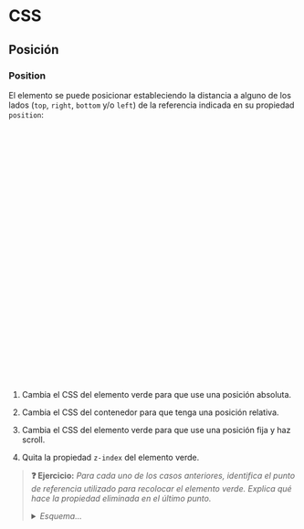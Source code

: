 # CSS
## Posición

### Position

El elemento se puede posicionar estableciendo la distancia a alguno de los lados (`top`, `right`, `bottom` y/o `left`) de la referencia indicada en su propiedad `position`:

<div class="codepen" data-prefill="{}" data-height="350" data-theme-id="light" data-default-tab="css,result" data-editable="true" style="opacity:0">
<pre data-lang="html">&lt;body>
&lt;section class="contenedor">
  &lt;aside class="posicionado">&lt;/aside>
  &lt;p>La propiedad &lt;code>position: relative;&lt;/code> permite mover el elemento respecto de la posición en la que hubiera estado originalmente. Los elementos adyacentes no responden a la nueva posición, solo al hueco original en el que hubiera estado el elemento.&lt;/p>
  &lt;p>Por el contrario, usando &lt;code>position: absolute;&lt;/code>, los elementos adyacentes ignoran al elemento por completo colocándose como si no existiera. En este caso, el elemento se posiciona respecto al contenedor (si éste tiene un valor de &lt;code>position: relative;&lt;/code>) o respecto a la ventana.&lt;/p>
  &lt;p>&lt;code>position: fixed;&lt;/code> es similar al anterior pero en este caso lo fijamos a la ventana de modo que siempre permanece visible incluso al hacer scroll.&lt;/p>
&lt;/section>
&lt;/body></pre>
<pre data-lang="css">.posicionado {
  width: 80px;
  height: 140px;
  background-color: green;
  z-index: -1;
  position: relative;
  top: 10px;
  left: 10px;
}
.contenedor {
  width: 280px;
  border: 5px dashed gray;
  padding: 10px;
  margin: 18px 0 0 10px;
}
p {
  margin: 0 0 10px 0;
  font: 15px sans-serif;
}</pre></div>

1. Cambia el CSS del elemento verde para que use una posición absoluta.

1. Cambia el CSS del contenedor para que tenga una posición relativa.

1. Cambia el CSS del elemento verde para que use una posición fija y haz scroll.

1. Quita la propiedad `z-index` del elemento verde.

> **❓ Ejercicio:** _Para cada uno de los casos anteriores, identifica el punto de referencia utilizado para recolocar el elemento verde. Explica qué hace la propiedad eliminada en el último punto._
> <details><summary><em>Esquema...</em></summary><br>
> <object type="image/svg+xml" data="./img/css.position.svg" width="100%"></object>
> </details>
